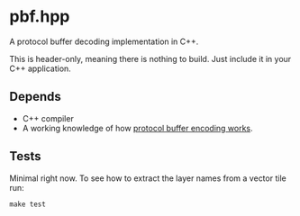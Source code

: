# pbf.hpp

A protocol buffer decoding implementation in C++.

This is header-only, meaning there is nothing to build. Just include it in your C++ application.

## Depends

 - C++ compiler
 - A working knowledge of how [protocol buffer encoding works](https://developers.google.com/protocol-buffers/docs/encoding).


## Tests

Minimal right now. To see how to extract the layer names from a vector tile run:

    make test